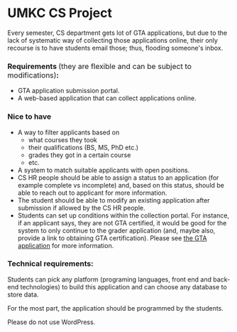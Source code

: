 # UMKC CS Project

Every semester, CS department gets lot of GTA applications, but due to the lack of systematic way of collecting those applications online, their only recourse is to have students email those; thus, flooding someone's inbox.  

<h3>Requirements <span style="font-weight: normal;">(they are flexible and can be subject to modifications)</span>:</h3>

* GTA application submission portal.  
* A web-based application that can collect applications online.

### Nice to have
* A way to filter applicants based on 
  * what courses they took
  * their qualifications (BS, MS, PhD etc.)
  * grades they got in a certain course
  * etc.
* A system to match suitable applicants with open positions.
* CS HR people should be able to assign a status to an application (for example complete vs incomplete) and, based on this status, should be able to reach out to applicant for more information.
* The student should be able to modify an existing application after submission if allowed by the CS HR people. 
* Students can set up conditions within the collection portal.  For instance, if an applicant says, they are not GTA certified, it would be good for the system to only continue to the grader application (and, maybe also, provide a link to obtaining GTA certification). Please see [the GTA application](https://app.box.com/s/hhmkhkeynj878neoa4dbwomvp28229ge) for more information.


### Technical requirements:
Students can pick any platform (programing languages, front end and back-end technologies) to build this application and can choose any database to store data.

For the most part, the application should be programmed by the students. 

Please do not use WordPress. 
